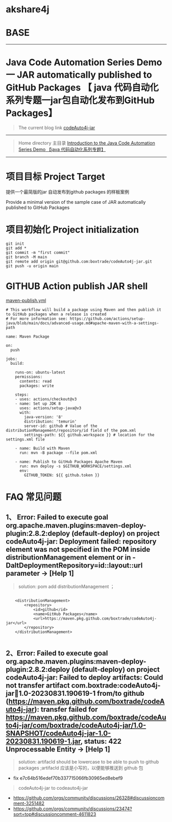 # akshare4j




# BASE 
--- 
# Java Code Automation Series Demo 一 JAR automatically published to GitHub Packages 【 java 代码自动化系列专题一jar包自动化发布到GitHub Packages】
> The current blog link [ codeAuto4j-jar](https://github.com/boxtrade/codeAuto4j-jar)
---
> Home directory 主目录 [Introduction to the Java Code Automation Series Demo 【java 代码自动化系列专题】](https://github.com/boxtrade/codeAuto4j)
---
# 项目目标 Project Target
提供一个最简版的jar 自动发布到github packages 的样板案例

Provide a minimal version of the sample case of JAR automatically published to GitHub Packages


# 项目初始化 Project initialization
```shell
git init
git add *
git commit -m "first commit"
git branch -M main
git remote add origin git@github.com:boxtrade/codeAuto4j-jar.git
git push -u origin main
```
# GITHUB Action publish JAR shell
[maven-publish.yml](.github/workflows/maven-publish.yml)
```github-action
# This workflow will build a package using Maven and then publish it to GitHub packages when a release is created
# For more information see: https://github.com/actions/setup-java/blob/main/docs/advanced-usage.md#apache-maven-with-a-settings-path

name: Maven Package

on:
  push

jobs:
  build:

    runs-on: ubuntu-latest
    permissions:
      contents: read
      packages: write

    steps:
    - uses: actions/checkout@v3
    - name: Set up JDK 8
      uses: actions/setup-java@v3
      with:
        java-version: '8'
        distribution: 'temurin'
        server-id: github # Value of the distributionManagement/repository/id field of the pom.xml
        settings-path: ${{ github.workspace }} # location for the settings.xml file

    - name: Build with Maven
      run: mvn -B package --file pom.xml

    - name: Publish to GitHub Packages Apache Maven
      run: mvn deploy -s $GITHUB_WORKSPACE/settings.xml
      env:
        GITHUB_TOKEN: ${{ github.token }}

```
# FAQ 常见问题
## 1、 Error:  Failed to execute goal org.apache.maven.plugins:maven-deploy-plugin:2.8.2:deploy (default-deploy) on project codeAuto4j-jar: Deployment failed: repository element was not specified in the POM inside distributionManagement element or in -DaltDeploymentRepository=id::layout::url parameter -> [Help 1]
> solution: pom add distributionManagement ；
```pom

    <distributionManagement>
        <repository>
            <id>github</id>
            <name>GitHub Packages</name>
            <url>https://maven.pkg.github.com/boxtrade/codeAuto4j-jar</url>
        </repository>
    </distributionManagement>


```
## 2、Error:  Failed to execute goal org.apache.maven.plugins:maven-deploy-plugin:2.8.2:deploy (default-deploy) on project codeAuto4j-jar: Failed to deploy artifacts: Could not transfer artifact com.boxtrade:codeAuto4j-jar:jar:1.0-20230831.190619-1 from/to github (https://maven.pkg.github.com/boxtrade/codeAuto4j-jar): transfer failed for https://maven.pkg.github.com/boxtrade/codeAuto4j-jar/com/boxtrade/codeAuto4j-jar/1.0-SNAPSHOT/codeAuto4j-jar-1.0-20230831.190619-1.jar, status: 422 Unprocessable Entity -> [Help 1]
> solution: artifacId should be lowercase to be able to push to github packages ;artifacId 应该是小写的，以便能够推送到 github 包
- fix e7c64b516edef70b337715066fb30965ed8ebef9
> <artifactId>codeAuto4j-jar</artifactId> to     <artifactId>codeauto4j-jar</artifactId>
- https://github.com/orgs/community/discussions/26328#discussioncomment-3251482
- https://github.com/orgs/community/discussions/23474?sort=top#discussioncomment-4611823

